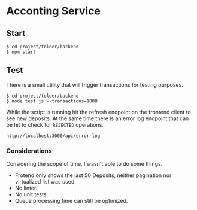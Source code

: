 # Acconting Service


## Start

```
$ cd project/folder/backend
$ npm start
```

## Test

There is a small utility that will trigger transactions for testing purposes.

```
$ cd project/folder/backend
$ node test.js --transactions=1000
```

While the script is running hit the refresh endpoint on the frontend client to see new deposits. At the same time there is an error log endpoint that can be hit to check for `REJECTED` operations.

```
http://localhost:3000/api/error-log
```


### Considerations

Considering the scope of time, I wasn't able to do some things.

* Frotend only shows the last 50 Deposits, neither pagination nor virtualized list was used.
* No linter.
* No unit tests.
* Queue processing time can still be optimized.
